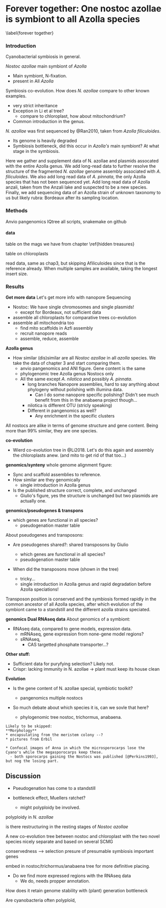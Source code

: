 # Forever together: One nostoc azollae is symbiont to all Azolla species
\label{forever together}

### Introduction
Cyanobacterial symbiosis in general.

_Nostoc azollae_ main symbiont of _Azolla_
 * Main symbiont, N-fixation.
 * present in All _Azolla_

Symbiosis co-evolution. How does _N. azollae_ compare to other known examples.
 * very strict inheritance
 * Exception in Li et al tree?
   - compare to chloroplast, how about mitochondrium?
 * Common introduction in the genus.

_N. azollae_ was first sequenced by @Ran2010, taken from _Azolla filiculoides_.
 * Its genome is heavily degraded
 * Symbiosis bottleneck, did this occur in _Azolla's_  main symbiont? At what stage in the symbiosis.

Here we gather and supplement data of N. azollae and plasmids assocated with the entire Azolla genus.
We add long-read data to further resolve the structure of the fragmented _N. azollae_ genome assembly associated with _A. filiculoides_.
We also add long read data of _A. pinnata_, the only Azolla species that has not been sequenced yet.
Add long read data of Azolla anzali, taken from the Anzali lake and suspected to be a new species.
Finally, we add sequencing data of an Azolla strain of unknown taxonomy to us but likely rubra: Bordeaux after its sampling location.

### Methods
Anvio pangenomics
IQtree
all scripts, snakemake on github

#### data
table on the mags we have from chapter \ref{hidden treasures}

table on chloroplasts

read data, same as chap3, but skipping Afiliculoides since that is the reference already.
When multiple samples are available, taking the longest insert size.

### Results
**Get more data**
Let's get more info with nanopore Sequencing
 * Nostoc: We have single chromosomes and single plasmids!
   - except for Bordeaux, not sufficient data
 * assemble all chloroplasts for comparative trees co-evolution
 * assemble all mitochondria too
   - find mito scaffolds in Azfi assembly
   - recruit nanopore reads
   - assemble, reduce, assemble

**Azolla genus**
* How similar (dis)similar are all *Nostoc azollae* in all *azolla* species. We take the data of chapter 3 and start comparing them.
    - anvio pangenomics and ANI figure. Gene content is the same
    - phylogenomic tree Azolla genus Nostocs only
    - All the same except _A. nilotica_ and possibly _A. pinnata_.
      - long branches Nanopore assemblies, hard to say anything about phylogeny without polishing with illumina data.
        - Can I do some nanopore specific polishing? Didn't see much benefit from this in the anabaena project though...
      - nilotica is different OTU (stricly speaking)
      - Different in pangenomics as well?
        - Any enrichment in the specific clusters

All nostocs are alike in terms of genome structure and gene content. Being more than 99% similar, they are one species.  

**co-evolution**
* Wierd co-evolution tree in @Li2018. Let's do this again and assembly the chloroplasts anew. (and mito to get rid of that too...)

**genomics/synteny**
whole genome alignment figure:
* Sync and scaffold assemblies to reference.
* How similar are they genomically
   - single introduction in Azolla genus
* Is the published structure correct, complete, and unchanged
   - Giulio's figure, yes the structure is unchanged but two plasmids are actually one.

**genomics/pseudogenes & transpons**
* which genes are functional in all species?
   - pseudogenation master table

About pseudogenes and transposons:
* Are pseudogenes shared?: shared transposons by Giulio
  - which genes are functional in all species?
  - pseudogenation master table

* When did the transposons move (shown in the tree)
   - tricky...
   - single introduction in Azolla genus and rapid degradation before Azolla speciations!

Transposon position is conserved and the symbiosis formed rapidly in the common ancestor of all Azolla species, after which evolution of the symbiont came to a standstill and the different azolla strains speciated.

**genomics Dual RNAseq data**
About genomics of a symbiont:
* RNAseq data, compared to gene models, expression data.
   - mRNAseq, gene expression from none-gene model regions?
   - sRNAseq,
     - CAS targetted phosphate transporter...?

**Other stuff:**
* Sufficient data for puryfying selection? Likely not.
* Crispr: lacking immunity in N. azollae -> plant must keep its house clean

**Evolution**
* Is the gene content of N. azollae special, symbiotic toolkit?
   - pangenomics multiple nostocs

* So much debate about which species it is, can we sovle that here?
   - phylogenomic tree nostoc, trichormus, anabaena.

```
Likely to be skipped:
**Morphology**
* encapsulating from the meristem colony --?
* pictures from Erbil

* Confocal images of Anna in which the microsporocarps lose the Cyano's while the megasporocarps keep these.
  - both sporocarps gaining the Nostocs was published [@Perkins1993], but nog the losing part.
```

## Discussion
* Pseudogenation has come to a standstill

* bottleneck effect, Muellers ratchet?
   - might polyploidy be involved.

polyploidy in *N. azollae*

is there restructuring in the resting stages of *Nostoc azollae*

A new co-evolution tree between nostoc and chloroplast with the two novel species nicely separate and based on several SCMG

conservedness --> selection presure of presumable symbiosis important genes

embed in nostoc/trichormus/anabaena tree for more definitive placing.

* Do we find more expressed regions with the RNAseq data
   - We do, needs propper annotation.

How does it retain genome stability with (plant) generation bottleneck

Are cyanobacteria often polyploïd,  
